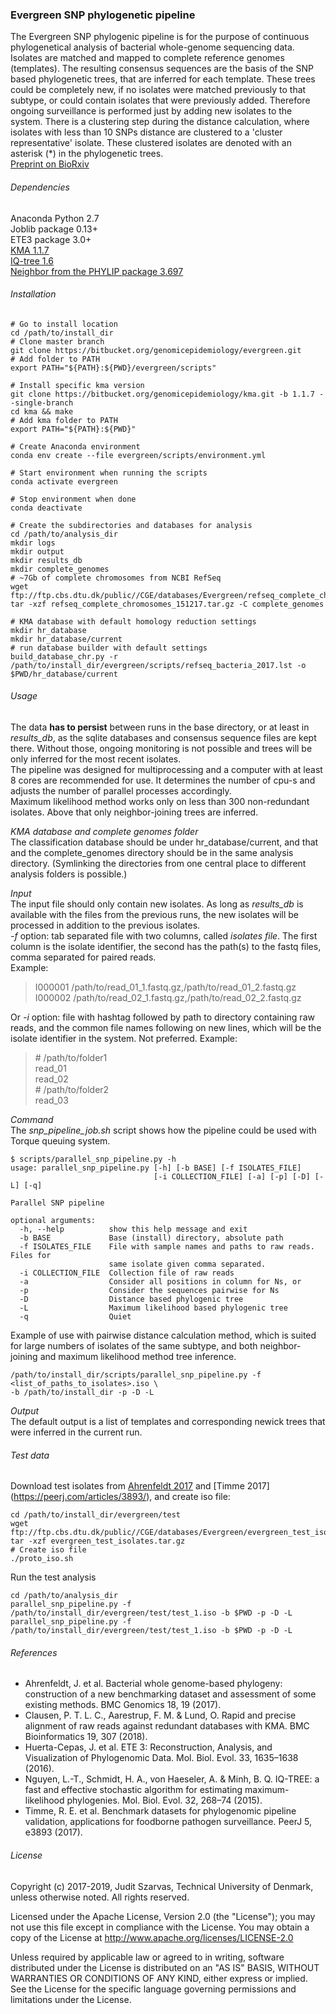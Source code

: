 ### Evergreen SNP phylogenetic pipeline

The Evergreen SNP phylogenic pipeline is for the purpose of continuous phylogenetical analysis of bacterial whole-genome sequencing data.  
Isolates are matched and mapped to complete reference genomes (templates). The resulting consensus sequences are the basis of the SNP based phylogenetic trees, that are inferred for each template. These trees could be completely new, if no isolates were matched previously to that subtype, or could contain isolates that were previously added. Therefore ongoing surveillance is performed just by adding new isolates to the system. There is a clustering step during the distance calculation, where isolates with less than 10 SNPs distance are clustered to a 'cluster representative' isolate. These clustered isolates are denoted with an asterisk (\*) in the phylogenetic trees.  
[Preprint on BioRxiv](http://biorxiv.org/cgi/content/short/540138v1)

###### Dependencies

Anaconda Python 2.7  
Joblib package 0.13+  
ETE3 package 3.0+  
[KMA 1.1.7](https://bitbucket.org/genomicepidemiology/kma)  
[IQ-tree 1.6](http://www.iqtree.org)  
[Neighbor from the PHYLIP package 3.697](http://evolution.genetics.washington.edu/phylip.html)


###### Installation
```
# Go to install location
cd /path/to/install_dir
# Clone master branch
git clone https://bitbucket.org/genomicepidemiology/evergreen.git
# Add folder to PATH
export PATH="${PATH}:${PWD}/evergreen/scripts"

# Install specific kma version
git clone https://bitbucket.org/genomicepidemiology/kma.git -b 1.1.7 --single-branch
cd kma && make
# Add kma folder to PATH
export PATH="${PATH}:${PWD}"
```

```
# Create Anaconda environment
conda env create --file evergreen/scripts/environment.yml

# Start environment when running the scripts
conda activate evergreen

# Stop environment when done
conda deactivate
```
```
# Create the subdirectories and databases for analysis
cd /path/to/analysis_dir
mkdir logs
mkdir output
mkdir results_db
mkdir complete_genomes
# ~7Gb of complete chromosomes from NCBI RefSeq
wget ftp://ftp.cbs.dtu.dk/public//CGE/databases/Evergreen/refseq_complete_chromosomes_151217.tar.gz
tar -xzf refseq_complete_chromosomes_151217.tar.gz -C complete_genomes

# KMA database with default homology reduction settings
mkdir hr_database
mkdir hr_database/current
# run database builder with default settings
build_database_chr.py -r /path/to/install_dir/evergreen/scripts/refseq_bacteria_2017.lst -o $PWD/hr_database/current

```

###### Usage

The data __has to persist__ between runs in the base directory, or at least in *results\_db*, as the sqlite databases and consensus sequence files are kept there. Without those, ongoing monitoring is not possible and trees will be only inferred for the most recent isolates.  
The pipeline was designed for multiprocessing and a computer with at least 8 cores are recommended for use. It determines the number of cpu-s and adjusts the number of parallel processes accordingly.  
Maximum likelihood method works only on less than 300 non-redundant isolates. Above that only neighbor-joining trees are inferred.

_KMA database and complete genomes folder_  
The classification database should be under hr_database/current, and that and the complete_genomes directory should be in the same analysis directory. (Symlinking the directories from one central place to different analysis folders is possible.)

_Input_  
The input file should only contain new isolates. As long as *results\_db* is available with the files from the previous runs, the new isolates will be processed in addition to the previous isolates.  
*-f* option: tab separated file with two columns, called _isolates file_. The first column is the isolate identifier, the second has the path(s) to the fastq files, comma separated for paired reads.  
Example:
>I000001 /path/to/read_01_1.fastq.gz,/path/to/read_01_2.fastq.gz  
>I000002 /path/to/read_02_1.fastq.gz,/path/to/read_02_2.fastq.gz  

Or *-i* option: file with hashtag followed by path to directory containing raw reads, and the common file names following on new lines, which will be the isolate identifier in the system. Not preferred.
Example:  
>\# /path/to/folder1  
>read_01  
>read_02  
>\# /path/to/folder2  
>read_03  

_Command_  
The *snp_pipeline_job.sh* script shows how the pipeline could be used with Torque queuing system.
```
$ scripts/parallel_snp_pipeline.py -h
usage: parallel_snp_pipeline.py [-h] [-b BASE] [-f ISOLATES_FILE]
                                [-i COLLECTION_FILE] [-a] [-p] [-D] [-L] [-q]

Parallel SNP pipeline

optional arguments:
  -h, --help          show this help message and exit
  -b BASE             Base (install) directory, absolute path
  -f ISOLATES_FILE    File with sample names and paths to raw reads. Files for
                      same isolate given comma separated.
  -i COLLECTION_FILE  Collection file of raw reads
  -a                  Consider all positions in column for Ns, or
  -p                  Consider the sequences pairwise for Ns
  -D                  Distance based phylogenic tree
  -L                  Maximum likelihood based phylogenic tree
  -q                  Quiet
```
Example of use with pairwise distance calculation method, which is suited for large numbers of isolates of the same subtype, and both neighbor-joining and maximum likelihood method tree inference.
```
/path/to/install_dir/scripts/parallel_snp_pipeline.py -f <list_of_paths_to_isolates>.iso \
-b /path/to/install_dir -p -D -L
```

_Output_  
The default output is a list of templates and corresponding newick trees that were inferred in the current run.  


###### Test data
Download test isolates from [Ahrenfeldt 2017](https://bmcgenomics.biomedcentral.com/articles/10.1186/s12864-016-3407-6) and [Timme 2017] (https://peerj.com/articles/3893/), and create iso file:
```
cd /path/to/install_dir/evergreen/test
wget ftp://ftp.cbs.dtu.dk/public//CGE/databases/Evergreen/evergreen_test_isolates.tar.gz
tar -xzf evergreen_test_isolates.tar.gz
# Create iso file
./proto_iso.sh
```

Run the test analysis
```
cd /path/to/analysis_dir
parallel_snp_pipeline.py -f /path/to/install_dir/evergreen/test/test_1.iso -b $PWD -p -D -L
parallel_snp_pipeline.py -f /path/to/install_dir/evergreen/test/test_1.iso -b $PWD -p -D -L
```
###### References
- Ahrenfeldt, J. et al. Bacterial whole genome-based phylogeny: construction of a new benchmarking dataset and assessment of some existing methods. BMC Genomics 18, 19 (2017).
- Clausen, P. T. L. C., Aarestrup, F. M. & Lund, O. Rapid and precise alignment of raw reads against redundant databases with KMA. BMC Bioinformatics 19, 307 (2018).
- Huerta-Cepas, J. et al. ETE 3: Reconstruction, Analysis, and Visualization of Phylogenomic Data. Mol. Biol. Evol. 33, 1635–1638 (2016).
- Nguyen, L.-T., Schmidt, H. A., von Haeseler, A. & Minh, B. Q. IQ-TREE: a fast and effective stochastic algorithm for estimating maximum-likelihood phylogenies. Mol. Biol. Evol. 32, 268–74 (2015).
- Timme, R. E. et al. Benchmark datasets for phylogenomic pipeline validation, applications for foodborne pathogen surveillance. PeerJ 5, e3893 (2017).

###### License  
Copyright (c) 2017-2019, Judit Szarvas, Technical University of Denmark, unless otherwise noted. All rights reserved.  

Licensed under the Apache License, Version 2.0 (the "License"); you may not use this file except in compliance with the License.
You may obtain a copy of the License at
	http://www.apache.org/licenses/LICENSE-2.0

Unless required by applicable law or agreed to in writing, software distributed under the License is distributed on an "AS IS" BASIS, WITHOUT WARRANTIES OR CONDITIONS OF ANY KIND, either express or implied.  
See the License for the specific language governing permissions and
limitations under the License.
